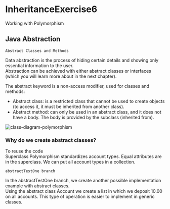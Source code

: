 # InheritanceExercise6
Working with Polymorphism

## Java Abstraction

`Abstract Classes and Methods`

Data abstraction is the process of hiding certain details and showing only essential information to the user.\
Abstraction can be achieved with either abstract classes or interfaces (which you will learn more about in the next chapter).

The abstract keyword is a non-access modifier, used for classes and methods:
- Abstract class: is a restricted class that cannot be used to create objects (to access it, it must be inherited from another class).
- Abstract method: can only be used in an abstract class, and it does not have a body. The body is provided by the subclass (inherited from).

![class-diagram-polymorphism](https://user-images.githubusercontent.com/22635013/130362329-9c178ce8-a6a9-4081-a1f7-8794a539771a.png)

### Why do we create abstract classes?

To reuse the code\
Superclass Polymorphism standardizes account types. Equal attributes are in the superclass. We can put all account types in a collection.

`abstractTestOne branch`

In the abstractTestOne branch, we create another possible implementation example with abstract classes.\
Using the abstract class Account we create a list in which we deposit 10.00 on all accounts. This type of operation is easier to implement in generic classes.